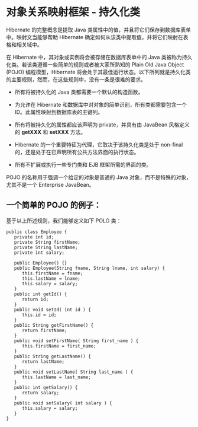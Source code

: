 # 对象关系映射框架 - 持久化类

Hibernate 的完整概念是提取 Java 类属性中的值，并且将它们保存到数据库表单中。映射文当能够帮助 Hibernate 确定如何从该类中提取值，并将它们映射在表格和相关域中。

在 Hibernate 中，其对象或实例将会被存储在数据库表单中的 Java 类被称为持久化类。若该类遵循一些简单的规则或者被大家所熟知的 Plain Old Java Object (POJO) 编程模型，Hibernate 将会处于其最佳运行状态。以下所列就是持久化类的主要规则，然而，在这些规则中，没有一条是很难的要求。

- 所有将被持久化的 Java 类都需要一个默认的构造函数。

- 为允许在 Hibernate 和数据库中对对象的简单识别，所有类都需要包含一个 ID。此属性映射到数据库表的主键列。

- 所有将被持久化的属性都应该声明为 private，并具有由 JavaBean 风格定义的 **getXXX** 和 **setXXX** 方法。

- Hibernate 的一个重要特征为代理，它取决于该持久化类是处于 non-final 的，还是处于在已声明所有公共方法界面的执行状态。

- 所有不扩展或执行一些专门类和 EJB 框架所需的界面的类。

POJO 的名称用于强调一个给定的对象是普通的 Java 对象，而不是特殊的对象，尤其不是一个 Enterprise JavaBean。

## 一个简单的 POJO 的例子：

基于以上所述规则，我们能够定义如下 POLO 类：

```
public class Employee {
   private int id;
   private String firstName; 
   private String lastName;   
   private int salary;  

   public Employee() {}
   public Employee(String fname, String lname, int salary) {
      this.firstName = fname;
      this.lastName = lname;
      this.salary = salary;
   }
   public int getId() {
      return id;
   }
   public void setId( int id ) {
      this.id = id;
   }
   public String getFirstName() {
      return firstName;
   }
   public void setFirstName( String first_name ) {
      this.firstName = first_name;
   }
   public String getLastName() {
      return lastName;
   }
   public void setLastName( String last_name ) {
      this.lastName = last_name;
   }
   public int getSalary() {
      return salary;
   }
   public void setSalary( int salary ) {
      this.salary = salary;
   }
}
```





 
  
